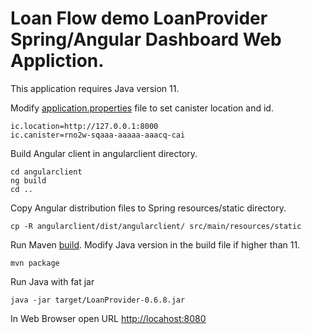 # Loan Flow demo LoanProvider Spring/Angular Dashboard Web Appliction.


This application requires Java version 11.

Modify [application.properties](src/main/resources/application.properties) file to set canister location and id.

```
ic.location=http://127.0.0.1:8000
ic.canister=rno2w-sqaaa-aaaaa-aaacq-cai
```
Build Angular client in angularclient directory.

```
cd angularclient
ng build
cd ..
```
Copy Angular distribution files to Spring resources/static directory.

```
cp -R angularclient/dist/angularclient/ src/main/resources/static
```

Run Maven [build](pom.xml). Modify Java version in the build file if higher than 11.

```
mvn package
```

Run Java with fat jar

```
java -jar target/LoanProvider-0.6.8.jar
```

In Web Browser open URL [http://locahost:8080](http://locahost:8080)
